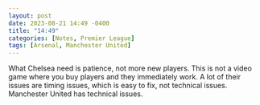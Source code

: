 ```yaml
---
layout: post
date: 2023-08-21 14:49 -0400
title: "14:49"
categories: [Notes, Premier League]
tags: [Arsenal, Manchester United]
---
```


What Chelsea need is patience, not more new players. This is not a video game where you buy players and they immediately work. A lot of their issues are timing issues, which is easy to fix, not technical issues. Manchester United has technical issues.


